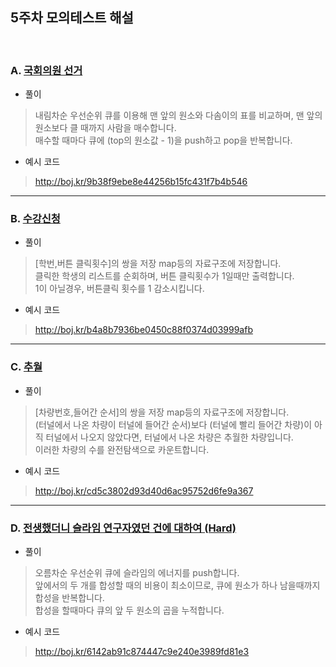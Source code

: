 ## 5주차 모의테스트 해설
<br>

### A. [국회의원 선거](https://www.acmicpc.net/problem/1417)
- 풀이
>내림차순 우선순위 큐를 이용해 맨 앞의 원소와 다솜이의 표를 비교하며, 맨 앞의 원소보다 클 때까지 사람을 매수합니다.<br>
매수할 때마다 큐에 (top의 원소값 - 1)을 push하고 pop을 반복합니다.
- 예시 코드
>http://boj.kr/9b38f9ebe8e44256b15fc431f7b4b546

****************************

### B. [수강신청](https://www.acmicpc.net/problem/13414)
- 풀이
>[학번,버튼 클릭횟수]의 쌍을 저장 map등의 자료구조에 저장합니다.<br>
클릭한 학생의 리스트를 순회하며, 버튼 클릭횟수가 1일때만 출력합니다.<br>
1이 아닐경우, 버튼클릭 횟수를 1 감소시킵니다.

- 예시 코드
>http://boj.kr/b4a8b7936be0450c88f0374d03999afb


****************************

### C. [추월](https://www.acmicpc.net/problem/2002)
- 풀이
>[차량번호,들어간 순서]의 쌍을 저장 map등의 자료구조에 저장합니다.<br>
(터널에서 나온 차량이 터널에 들어간 순서)보다 (터널에 빨리 들어간 차량)이 아직 터널에서 나오지 않았다면, 터널에서 나온 차량은 추월한 차량입니다.<br>
이러한 차량의 수를 완전탐색으로 카운트합니다.
- 예시 코드
>http://boj.kr/cd5c3802d93d40d6ac95752d6fe9a367


****************************

### D. [전생했더니 슬라임 연구자였던 건에 대하여 (Hard)](https://www.acmicpc.net/problem/14698)
- 풀이
>오름차순 우선순위 큐에 슬라임의 에너지를 push합니다.<br>
앞에서의 두 개를 합성할 때의 비용이 최소이므로, 큐에 원소가 하나 남을때까지 합성을 반복합니다.<br>
합성을 할때마다 큐의 앞 두 원소의 곱을 누적합니다.

- 예시 코드
>http://boj.kr/6142ab91c874447c9e240e3989fd81e3

